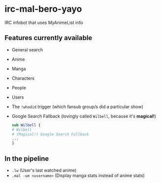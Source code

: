 irc-mal-bero-yayo
=================

IRC infobot that uses MyAnimeList info

## Features currently available
  * General search
   * Anime
   * Manga
   * Characters
   * People
   * Users
  * The `!whodid` trigger (which fansub group/s did a particular show)
  * Google Search Fallback (lovingly called `Wilbell`, because it's **magical!**)
   
    ```perl
    sub Wilbell {
    # Wilbell
    # (Magical!) Google Search Fallback
    ...
    }
    ```
    
## In the pipeline
  * `.lw` (User's last watched anime)
  * `.mal -um <username>` (Display manga stats instead of anime stats)

